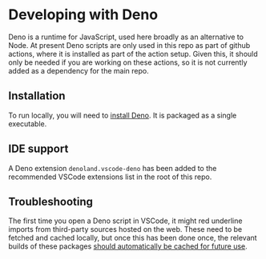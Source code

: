 # Developing with Deno

Deno is a runtime for JavaScript, used here broadly as an alternative to Node.
At present Deno scripts are only used in this repo as part of github actions, 
where it is installed as part of the action setup. Given this, it should only 
be needed if you are working on these actions, so it is not currently added as 
a dependency for the main repo.


## Installation

To run locally, you will need to [install Deno](https://deno.land/#installation).
It is packaged as a single executable.


## IDE support

A Deno extension `denoland.vscode-deno` has been added to the recommended VSCode
extensions list in the root of this repo.


## Troubleshooting

The first time you open a Deno script in VSCode, it might red underline imports
from third-party sources hosted on the web. These need to be fetched and cached
locally, but once this has been done once, the relevant builds of these packages
[should automatically be cached for future use](https://deno.land/manual@v1.21.1/linking_to_external_code#linking-to-third-party-code).
